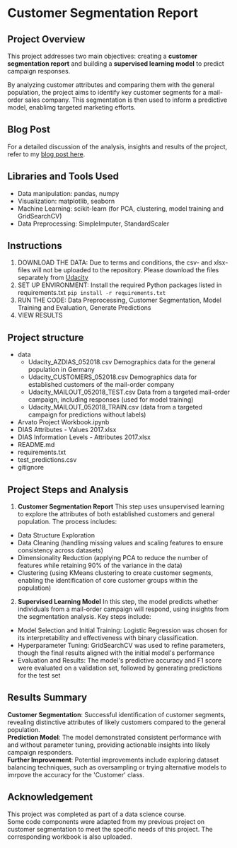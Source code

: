 # Customer Segmentation Report

## Project Overview
This project addresses two main objectives: creating a **customer segmentation report** and building a **supervised learning model** to predict campaign responses.<br>

By analyzing customer attributes and comparing them with the general population, the project aims to identify key customer segments for a mail-order sales company. This segmentation is then used to inform a predictive model, enablimg targeted marketing efforts.

## Blog Post
For a detailed discussion of the analysis, insights and results of the project, refer to my [blog post here](https://medium.com/@helloworld_2024/customer-segmentation-and-campaign-response-prediction-deef31e35f04).

## Libraries and Tools Used
- Data manipulation: pandas, numpy
- Visualization: matplotlib, seaborn
- Machine Learning: scikit-learn (for PCA, clustering, model training and GridSearchCV)
- Data Preprocessing: SimpleImputer, StandardScaler

## Instructions
1. DOWNLOAD THE DATA: Due to terms and conditions, the csv- and xlsx- files will not be uploaded to the repository. Please download the files separately from [Udacity](https://learn.udacity.com/nanodegrees/nd025/parts/cd1971/lessons/060c9981-1989-486c-b002-f4975ac590de/concepts/241b6561-2146-45e8-ab37-c4566d52e25a?lesson_tab=lesson)
2. SET UP ENVIRONMENT: Install the required Python packages listed in requirements.txt `pip install -r requirements.txt`
3. RUN THE CODE: Data Preprocessing, Customer Segmentation, Model Training and Evaluation, Generate Predictions
4. VIEW RESULTS

## Project structure
- data
    - Udacity_AZDIAS_052018.csv Demographics data for the general population in Germany
    - Udacity_CUSTOMERS_052018.csv Demographics data for established customers of the mail-order company
    - Udacity_MAILOUT_052018_TEST.csv Data from a targeted mail-order campaign, including responses (used for model training)
    - Udacity_MAILOUT_052018_TRAIN.csv (data from a targeted campaign for predictions without labels)
- Arvato Project Workbook.ipynb
- DIAS Attributes - Values 2017.xlsx
- DIAS Information Levels - Attributes 2017.xlsx
- README.md
- requirements.txt
- test_predictions.csv
- gitignore

## Project Steps and Analysis
1. **Customer Segmentation Report**
This step uses unsupervised learning to explore the attributes of both established customers and general population. The process includes:
- Data Structure Exploration 
- Data Cleaning (handling missing values and scaling features to ensure consistency across datasets)
- Dimensionality Reduction (applying PCA to reduce the number of features while retaining 90% of the variance in the data)
- Clustering (using KMeans clustering to create customer segments, enabling the identification of core customer groups within the population)
2. **Supervised Learning Model**
In this step, the model predicts whether individuals from a mail-order campaign will respond, using insights from the segmentation analysis. Key steps include:
- Model Selection and Initial Training: Logistic Regression was chosen for its interpretability and effectiveness with binary classification.
- Hyperparameter Tuning: GridSearchCV was used to refine parameters, though the final results aligned with the initial model's performance
- Evaluation and Results: The model's predictive accuracy and F1 score were evaluated on a validation set, followed by generating predictions for the test set

## Results Summary
**Customer Segmentation**: Successful identification of customer segments, revealing distinctive attributes of likely customers compared to the general population.<br>
**Prediction Model**: The model demonstrated consistent performance with and without parameter tuning, providing actionable insights into likely campaign responders.<br>
**Further Improvement**: Potential improvements include exploring dataset balancing techniques, such as oversampling or trying alternative models to imrpove the accuracy for the 'Customer' class.

## Acknowledgement
This project was completed as part of a data science course.<br>
Some code components were adapted from my previous project on customer segmentation to meet the specific needs of this project. The corresponding workbook is also uploaded.